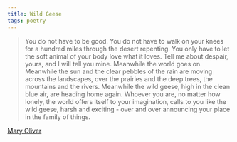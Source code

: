 ```yaml
---
title: Wild Geese
tags: poetry
---
```


> You do not have to be good.
> You do not have to walk on your knees
> for a hundred miles through the desert repenting.
> You only have to let the soft animal of your body
> love what it loves.
> Tell me about despair, yours, and I will tell you mine.
> Meanwhile the world goes on.
> Meanwhile the sun and the clear pebbles of the rain
> are moving across the landscapes,
> over the prairies and the deep trees,
> the mountains and the rivers.
> Meanwhile the wild geese, high in the clean blue air,
> are heading home again.
> Whoever you are, no matter how lonely,
> the world offers itself to your imagination,
> calls to you like the wild geese, harsh and exciting -
> over and over announcing your place
> in the family of things.

[Mary Oliver](notes/Poems/Mary-Oliver.md)